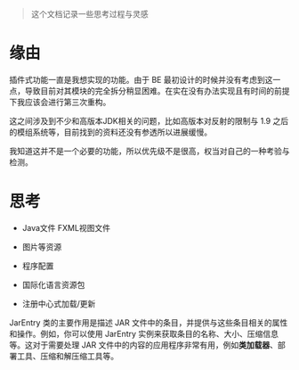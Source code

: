 > 这个文档记录一些思考过程与灵感

# 缘由

插件式功能一直是我想实现的功能。由于 BE 最初设计的时候并没有考虑到这一点，导致目前对其模块的完全拆分稍显困难。在实在没有办法实现且有时间的前提下我应该会进行第三次重构。

这之间涉及到不少和高版本JDK相关的问题，比如高版本对反射的限制与 1.9 之后的模组系统等，目前找到的资料还没有参透所以进展缓慢。

我知道这并不是一个必要的功能，所以优先级不是很高，权当对自己的一种考验与检测。

# 思考

- Java文件 FXML视图文件
- 图片等资源
- 程序配置
- 国际化语言资源包

- 注册中心式加载/更新

JarEntry 类的主要作用是描述 JAR 文件中的条目，并提供与这些条目相关的属性和操作。例如，你可以使用 JarEntry 实例来获取条目的名称、大小、压缩信息等。这对于需要处理 JAR 文件中的内容的应用程序非常有用，例如**类加载器**、部署工具、压缩和解压缩工具等。